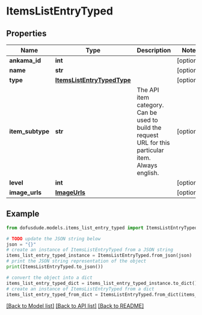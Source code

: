 # ItemsListEntryTyped


## Properties

Name | Type | Description | Notes
------------ | ------------- | ------------- | -------------
**ankama_id** | **int** |  | [optional] 
**name** | **str** |  | [optional] 
**type** | [**ItemsListEntryTypedType**](ItemsListEntryTypedType.md) |  | [optional] 
**item_subtype** | **str** | The API item category. Can be used to build the request URL for this particular item. Always english. | [optional] 
**level** | **int** |  | [optional] 
**image_urls** | [**ImageUrls**](ImageUrls.md) |  | [optional] 

## Example

```python
from dofusdude.models.items_list_entry_typed import ItemsListEntryTyped

# TODO update the JSON string below
json = "{}"
# create an instance of ItemsListEntryTyped from a JSON string
items_list_entry_typed_instance = ItemsListEntryTyped.from_json(json)
# print the JSON string representation of the object
print(ItemsListEntryTyped.to_json())

# convert the object into a dict
items_list_entry_typed_dict = items_list_entry_typed_instance.to_dict()
# create an instance of ItemsListEntryTyped from a dict
items_list_entry_typed_from_dict = ItemsListEntryTyped.from_dict(items_list_entry_typed_dict)
```
[[Back to Model list]](../README.md#documentation-for-models) [[Back to API list]](../README.md#documentation-for-api-endpoints) [[Back to README]](../README.md)


